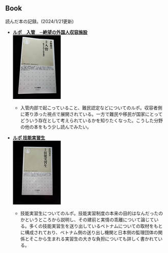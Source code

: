 ## Book  
読んだ本の記録。(2024/1/21更新)    

- **[ルポ　入管　─絶望の外国人収容施設](https://www.chikumashobo.co.jp/product/9784480073464/)**  
![ルポ　入管　150*200](https://github.com/camen89/Energy-Ikeda/blob/main/BOOK/%E3%83%AB%E3%83%9D%20%E5%85%A5%E7%AE%A1%E8%A8%AD.jpg?raw=true)  
  - 入管内部で起こっていること、難民認定などについてのルポ。収容者側に寄り添った視点で展開されている。一方で難民や移民が国家にとってどういう存在として考えられているかを知りたくなった。こうした分野の他の本をもう少し読んでみたい。

- **[ルポ 技能実習生](https://www.chikumashobo.co.jp/product/9784480073075/)**  
![ルポ 技能実習生 横150*縦200](https://github.com/camen89/Energy-Ikeda/blob/main/BOOK/%E3%83%AB%E3%83%9D%20%E6%8A%80%E8%83%BD%E5%AE%9F%E7%BF%92%E7%94%9F.jpg?raw=true)
  - 技能実習生についてのルポ。技能実習制度の本来の目的はなんだったのかというところから説明し、その建前と実情の乖離について論じている。多くの技能実習生を送り出しているベトナムについての取材をもとに構成されており、ベトナム側の送り出し機関と日本側の監理団体の関係とそこから生まれる実習生の大きな負担についても詳しく書かれている。  
  
